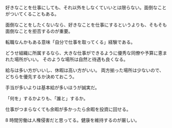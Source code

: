 好きなことを仕事にしても、それ以外をしなくていいとは限らない。面倒なことがついてくることもある。

面倒なことをしたくないなら、好きなことを仕事にするというよりも、そもそも面倒なことを拒否するのが重要。

転職なんかもある意味「自分で仕事を取ってくる」経験である。

どうせ組織に所属するなら、大きな仕事ができるように優秀な同僚や予算に恵まれた場所がいい。
そのような場所は自然と待遇も良くなる。

給与は多い方がいいし、休暇は高い方がいい。
両方揃った場所は少ないので、どちらを優先するか決めておこう。

手当が多いよりは基本給が多いほうが誠実だ。

「何を」するかよりも、「誰と」するか。

仕事がつまらなくても余暇が多かったら余暇を投資に回せる。

8 時間労働は人権侵害だと思ってる。健康を維持するのが厳しい。
